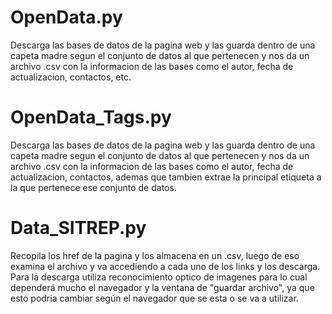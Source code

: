 # OpenData.py
Descarga las bases de datos de la pagina web y las guarda dentro de una capeta madre segun el conjunto de datos al que pertenecen y nos da un archivo
.csv con la informacion de las bases como el autor, fecha de actualizacion, contactos, etc.

# OpenData_Tags.py 
Descarga las bases de datos de la pagina web y las guarda dentro de una capeta madre segun el conjunto de datos al que pertenecen y nos da un archivo
.csv con la informacion de las bases como el autor, fecha de actualizacion, contactos, ademas que tambien extrae la principal etiqueta a la que pertenece
ese conjunto de datos.

# Data_SITREP.py
Recopila los href de la pagina y los almacena en un .csv, luego de eso examina el archivo y va accediendo a cada uno de los links y los descarga. Para la 
descarga utiliza reconocimiento optico de imagenes para lo cual dependerá mucho el navegador y la ventana de "guardar archivo", ya que esto podria cambiar 
según el navegador que se esta o se va a utilizar.
